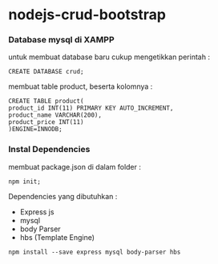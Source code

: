 # nodejs-crud-bootstrap
### Database mysql di XAMPP
untuk membuat database baru cukup mengetikkan perintah :
```
CREATE DATABASE crud;
```
membuat table product, beserta kolomnya :
```
CREATE TABLE product(
product_id INT(11) PRIMARY KEY AUTO_INCREMENT,
product_name VARCHAR(200),
product_price INT(11) 
)ENGINE=INNODB;
```
### Instal Dependencies
membuat package.json di dalam folder :
```
npm init;
```
Dependencies yang dibutuhkan :
* Express js
* mysql
* body Parser
* hbs (Template Engine)
```
npm install --save express mysql body-parser hbs
```
